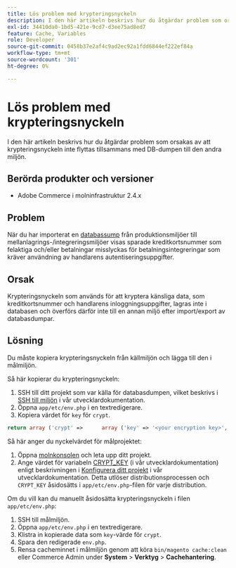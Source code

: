 ```yaml
---
title: Lös problem med krypteringsnyckeln
description: I den här artikeln beskrivs hur du åtgärdar problem som orsakas av att krypteringsnyckeln inte flyttas tillsammans med DB-dumpen till den andra miljön.
exl-id: 34410da0-1bd5-421e-9cd7-d3ee75ad8ed7
feature: Cache, Variables
role: Developer
source-git-commit: 0458b37e2af4c9ad2ec92a1fdd6844ef222ef84a
workflow-type: tm+mt
source-wordcount: '301'
ht-degree: 0%

---
```


# Lös problem med krypteringsnyckeln

I den här artikeln beskrivs hur du åtgärdar problem som orsakas av att krypteringsnyckeln inte flyttas tillsammans med DB-dumpen till den andra miljön.

## Berörda produkter och versioner

* Adobe Commerce i molninfrastruktur 2.4.x

## Problem

När du har importerat en [databassump](/help/how-to/general/create-database-dump-on-cloud.md) från produktionsmiljöer till mellanlagrings-/integreringsmiljöer visas sparade kreditkortsnummer som felaktiga och/eller betalningar misslyckas för betalningsintegreringar som kräver användning av handlarens autentiseringsuppgifter.

## Orsak

Krypteringsnyckeln som används för att kryptera känsliga data, som kreditkortsnummer och handlarens inloggningsuppgifter, lagras inte i databasen och överförs därför inte till en annan miljö efter import/export av databasdumpar.

## Lösning

Du måste kopiera krypteringsnyckeln från källmiljön och lägga till den i målmiljön.

Så här kopierar du krypteringsnyckeln:

1. SSH till ditt projekt som var källa för databasdumpen, vilket beskrivs i [SSH till miljön](https://experienceleague.adobe.com/docs/commerce-cloud-service/user-guide/develop/secure-connections.html) i vår utvecklardokumentation.
1. Öppna `app/etc/env.php` i en textredigerare.
1. Kopiera värdet för `key` för `crypt`.

```php
return array ('crypt' =>      array ('key' => '<your encryption key>', ),);
```

Så här anger du nyckelvärdet för målprojektet:

1. Öppna [molnkonsolen](https://console.adobecommerce.com) och leta upp ditt projekt.
1. Ange värdet för variabeln [CRYPT\_KEY](https://experienceleague.adobe.com/docs/commerce-cloud-service/user-guide/configure/env/stage/variables-deploy.html) (i vår utvecklardokumentation) enligt beskrivningen i [Konfigurera ditt projekt](https://experienceleague.adobe.com/docs/commerce-cloud-service/user-guide/project/overview.html) i vår utvecklardokumentation. Detta utlöser distributionsprocessen och `CRYPT_KEY` åsidosätts i `app/etc/env.php`-filen för varje distribution.

Om du vill kan du manuellt åsidosätta krypteringsnyckeln i filen `app/etc/env.php`:

1. SSH till målmiljön.
1. Öppna `app/etc/env.php` i en textredigerare.
1. Klistra in kopierade data som `key`-värde för `crypt`.
1. Spara den redigerade `env.php`.
1. Rensa cacheminnet i målmiljön genom att köra `bin/magento cache:clean` eller Commerce Admin under **System** > **Verktyg** > **Cachehantering**.
